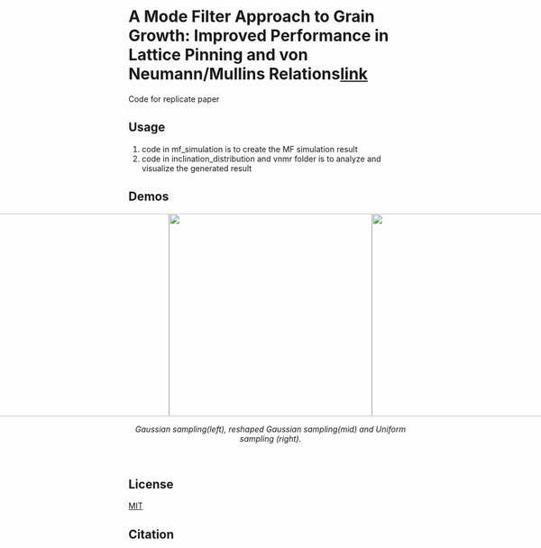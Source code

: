 # A Mode Filter Approach to Grain Growth: Improved Performance in Lattice Pinning and von Neumann/Mullins Relations[link]()

Code for replicate paper

## Usage
1. code in mf_simulation is to create the MF simulation result
2. code in inclination_distribution and vnmr folder is to analyze and visualize the generated result


## Demos
<div style="display: flex; justify-content: center;">
  <img src="docs/materials/gaussian.gif" width="360" />
  <img src="docs/materials/reshaped_gaussian.gif" width="360" />
  <img src="docs/materials/uniform.gif" width="360" />
</div>
<p align="middle">
    <em >Gaussian sampling(left), reshaped Gaussian sampling(mid) and Uniform sampling (right).</em>
</p>
<br>



## License
[MIT](https://choosealicense.com/licenses/mit/)

## Citation

